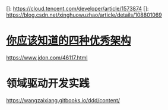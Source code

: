 []: https://cloud.tencent.com/developer/article/1573874
[]: https://blog.csdn.net/xinghuowuzhao/article/details/108801069

# [你应该知道的四种优秀架构](http://designzum.com/2014/01/28/4-great-programming-architectures-you-should-know/)

https://www.jdon.com/46117.html

# 领域驱动开发实践

https://wangzaixiang.gitbooks.io/ddd/content/
